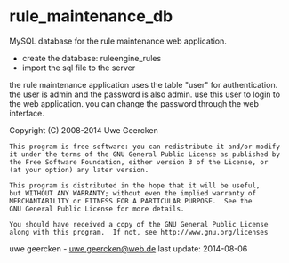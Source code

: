 rule_maintenance_db
===================
MySQL database for the rule maintenance web application.

- create the database: ruleengine_rules
- import the sql file to the server

the rule maintenance application uses the table "user" for authentication. the user is admin and the password is also admin. use this user to login to the web application. you can change the password through the web interface.

   Copyright (C) 2008-2014  Uwe Geercken
    
    This program is free software: you can redistribute it and/or modify
    it under the terms of the GNU General Public License as published by
    the Free Software Foundation, either version 3 of the License, or
    (at your option) any later version.
    
    This program is distributed in the hope that it will be useful,
    but WITHOUT ANY WARRANTY; without even the implied warranty of
    MERCHANTABILITY or FITNESS FOR A PARTICULAR PURPOSE.  See the
    GNU General Public License for more details.
    
    You should have received a copy of the GNU General Public License
    along with this program.  If not, see http://www.gnu.org/licenses


uwe geercken - uwe.geercken@web.de
last update: 2014-08-06
